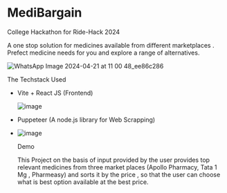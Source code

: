 # MediBargain
College Hackathon for Ride-Hack 2024


A one stop solution for medicines available from different marketplaces . Prefect medicine needs for you and explore a range of alternatives.

![WhatsApp Image 2024-04-21 at 11 00 48_ee86c286](https://github.com/VeerSingh2104/MediBargain/assets/114865344/6823ae4a-f622-4307-b346-7841652fd773)

The Techstack Used
- Vite + React JS (Frontend)

  ![image](https://github.com/VeerSingh2104/MediBargain/assets/114865344/f4cfc330-1949-4771-9137-4d11793e001d)


- Puppeteer (A node.js library for Web Scrapping)

- ![image](https://github.com/VeerSingh2104/MediBargain/assets/114865344/0f912300-630a-4efb-90db-64c6a4eff0e9)


   Demo

  
  This Project on the basis of input provided by the user provides top relevant medicines from three market places (Apollo Pharmacy, Tata 1 Mg , Pharmeasy) and sorts it by the price , so that the user can choose what is best option available at the best price.
  


